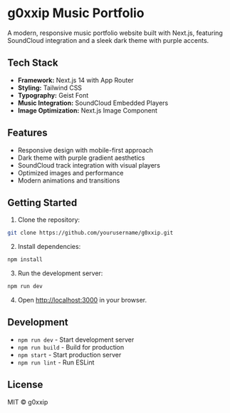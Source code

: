 # g0xxip Music Portfolio

A modern, responsive music portfolio website built with Next.js, featuring SoundCloud integration and a sleek dark theme with purple accents.

## Tech Stack

- **Framework:** Next.js 14 with App Router
- **Styling:** Tailwind CSS
- **Typography:** Geist Font
- **Music Integration:** SoundCloud Embedded Players
- **Image Optimization:** Next.js Image Component

## Features

- Responsive design with mobile-first approach
- Dark theme with purple gradient aesthetics
- SoundCloud track integration with visual players
- Optimized images and performance
- Modern animations and transitions

## Getting Started

1. Clone the repository:
```bash
git clone https://github.com/yourusername/g0xxip.git
```

2. Install dependencies:
```bash
npm install
```

3. Run the development server:
```bash
npm run dev
```

4. Open [http://localhost:3000](http://localhost:3000) in your browser.

## Development

- `npm run dev` - Start development server
- `npm run build` - Build for production
- `npm start` - Start production server
- `npm run lint` - Run ESLint

## License

MIT © g0xxip
